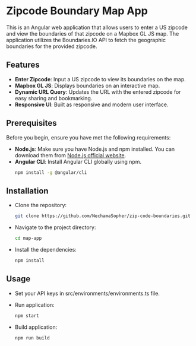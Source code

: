 # Zipcode Boundary Map App

This is an Angular web application that allows users to enter a US zipcode and view the boundaries of that zipcode on a Mapbox GL JS map. The application utilizes the Boundaries.IO API to fetch the geographic boundaries for the provided zipcode.

## Features

- **Enter Zipcode**: Input a US zipcode to view its boundaries on the map.
- **Mapbox GL JS**: Displays boundaries on an interactive map.
- **Dynamic URL Query**: Updates the URL with the entered zipcode for easy sharing and bookmarking.
- **Responsive UI**: Built as responsive and modern user interface.

## Prerequisites

Before you begin, ensure you have met the following requirements:

- **Node.js**: Make sure you have Node.js and npm installed. You can download them from [Node.js official website](https://nodejs.org/).
- **Angular CLI**: Install Angular CLI globally using npm.
  ```bash
  npm install -g @angular/cli

## Installation

- Clone the repository:
    ```sh
    git clone https://github.com/NechamaSopher/zip-code-boundaries.git
    ```

- Navigate to the project directory:
    ```sh
    cd map-app
    ```

- Install the dependencies:
    ```sh
    npm install
    ```

## Usage

- Set your API keys in src/environments/environments.ts file.
  
- Run application:
    ```sh
    npm start
    ```
    
- Build application:
    ```sh
    npm run build
    ``` 
